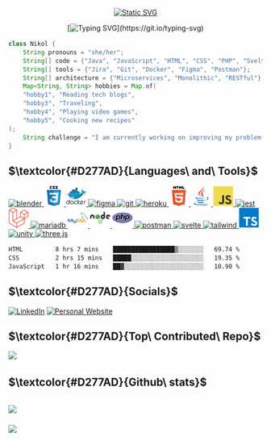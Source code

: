 
<div align="center">

  <!-- Static First Line as an SVG -->
  [![Static SVG](https://readme-typing-svg.demolab.com?font=Lobster&size=40&duration=1&pause=100000&color=52AA56CD&background=C4FF3E00&multiline=true&width=435&lines=Nicole+Alexandrova)](https://git.io/typing-svg)

  <!-- Animated Second Line -->
  [![Typing SVG](https://readme-typing-svg.demolab.com?font=Lobster&size=30&duration=4600&pause=1000&color=D277AD9D&background=C4FF3E00&multiline=true&width=435&lines=___Software+engineer___)](https://git.io/typing-svg)

</div>

```java
class Nikol {
    String pronouns = "she/her";
    String[] code = {"Java", "JavaScript", "HTML", "CSS", "PHP", "Svelte"};
    String[] tools = {"Jira", "Git", "Docker", "Figma", "Postman"};
    String[] architecture = {"Microservices", "Monolithic", "RESTful"};
    Map<String, String> hobbies = Map.of(
    "hobby1", "Reading tech blogs",
    "hobby3", "Traveling",
    "hobby4", "Playing video games",
    "hobby5", "Cooking new recipes"
);
    String challenge = "I am currently working on improving my problem-solving skills on LeetCode!";
}
```



## $\textcolor{#D277AD}{Languages\ and\ Tools}$
<p align="left"> <a href="https://www.blender.org/" target="_blank" rel="noreferrer"> <img src="https://download.blender.org/branding/community/blender_community_badge_white.svg" alt="blender" width="40" height="40"/> </a> <a href="https://www.w3schools.com/css/" target="_blank" rel="noreferrer"> <img src="https://raw.githubusercontent.com/devicons/devicon/master/icons/css3/css3-original-wordmark.svg" alt="css3" width="40" height="40"/> </a> <a href="https://www.docker.com/" target="_blank" rel="noreferrer"> <img src="https://raw.githubusercontent.com/devicons/devicon/master/icons/docker/docker-original-wordmark.svg" alt="docker" width="40" height="40"/> </a> <a href="https://www.figma.com/" target="_blank" rel="noreferrer"> <img src="https://www.vectorlogo.zone/logos/figma/figma-icon.svg" alt="figma" width="40" height="40"/> </a> <a href="https://git-scm.com/" target="_blank" rel="noreferrer"> <img src="https://www.vectorlogo.zone/logos/git-scm/git-scm-icon.svg" alt="git" width="40" height="40"/> </a> <a href="https://heroku.com" target="_blank" rel="noreferrer"> <img src="https://www.vectorlogo.zone/logos/heroku/heroku-icon.svg" alt="heroku" width="40" height="40"/> </a> <a href="https://www.w3.org/html/" target="_blank" rel="noreferrer"> <img src="https://raw.githubusercontent.com/devicons/devicon/master/icons/html5/html5-original-wordmark.svg" alt="html5" width="40" height="40"/> </a> <a href="https://www.java.com" target="_blank" rel="noreferrer"> <img src="https://raw.githubusercontent.com/devicons/devicon/master/icons/java/java-original.svg" alt="java" width="40" height="40"/> </a> <a href="https://developer.mozilla.org/en-US/docs/Web/JavaScript" target="_blank" rel="noreferrer"> <img src="https://raw.githubusercontent.com/devicons/devicon/master/icons/javascript/javascript-original.svg" alt="javascript" width="40" height="40"/> </a> <a href="https://jestjs.io" target="_blank" rel="noreferrer"> <img src="https://www.vectorlogo.zone/logos/jestjsio/jestjsio-icon.svg" alt="jest" width="40" height="40"/> </a> <a href="https://laravel.com/" target="_blank" rel="noreferrer">
  <img src="https://raw.githubusercontent.com/devicons/devicon/master/icons/laravel/laravel-original.svg" alt="laravel" width="40" height="40"/>
</a> <a href="https://mariadb.org/" target="_blank" rel="noreferrer"> <img src="https://www.vectorlogo.zone/logos/mariadb/mariadb-icon.svg" alt="mariadb" width="40" height="40"/> </a> <a href="https://www.mysql.com/" target="_blank" rel="noreferrer"> <img src="https://raw.githubusercontent.com/devicons/devicon/master/icons/mysql/mysql-original-wordmark.svg" alt="mysql" width="40" height="40"/> </a> <a href="https://nodejs.org" target="_blank" rel="noreferrer"> <img src="https://raw.githubusercontent.com/devicons/devicon/master/icons/nodejs/nodejs-original-wordmark.svg" alt="nodejs" width="40" height="40"/> </a> <a href="https://www.php.net" target="_blank" rel="noreferrer"> <img src="https://raw.githubusercontent.com/devicons/devicon/master/icons/php/php-original.svg" alt="php" width="40" height="40"/> </a> <a href="https://postman.com" target="_blank" rel="noreferrer"> <img src="https://www.vectorlogo.zone/logos/getpostman/getpostman-icon.svg" alt="postman" width="40" height="40"/> </a> <a href="https://svelte.dev" target="_blank" rel="noreferrer"> <img src="https://upload.wikimedia.org/wikipedia/commons/1/1b/Svelte_Logo.svg" alt="svelte" width="40" height="40"/> </a> <a href="https://tailwindcss.com/" target="_blank" rel="noreferrer"> <img src="https://www.vectorlogo.zone/logos/tailwindcss/tailwindcss-icon.svg" alt="tailwind" width="40" height="40"/> </a> <a href="https://www.typescriptlang.org/" target="_blank" rel="noreferrer"> <img src="https://raw.githubusercontent.com/devicons/devicon/master/icons/typescript/typescript-original.svg" alt="typescript" width="40" height="40"/> </a> <a href="https://unity.com/" target="_blank" rel="noreferrer"> <img src="https://www.vectorlogo.zone/logos/unity3d/unity3d-icon.svg" alt="unity" width="40" height="40"/> </a>  <a href="https://threejs.org/" target="_blank" rel="noreferrer"> 
    <img src="https://threejs.org/files/favicon.ico" alt="three.js" width="40" height="40" /> 
  </a></p>

<!--START_SECTION:waka-->

```txt
HTML         8 hrs 7 mins    █████████████████▒░░░░░░░   69.74 %
CSS          2 hrs 15 mins   █████░░░░░░░░░░░░░░░░░░░░   19.35 %
JavaScript   1 hr 16 mins    ██▓░░░░░░░░░░░░░░░░░░░░░░   10.90 %
```

<!--END_SECTION:waka-->

## $\textcolor{#D277AD}{Socials}$
[![LinkedIn](https://img.shields.io/badge/LinkedIn-%230077B5.svg?logo=linkedin&logoColor=white)](https://www.linkedin.com/in/nicole-alexandrova-5532992a0/)
[![Personal Website](https://img.shields.io/badge/Visit%20My%20Website-Click%20Here-0078D4?style=flat-square&logo=github)](https://nikolalexandrova.github.io/PersonalWebsite/)

## $\textcolor{#D277AD}{Top\ Contributed\ Repo}$
![](https://github-contributor-stats.vercel.app/api?username=NikolAlexandrova&limit=5&theme=shadow_green&combine_all_yearly_contributions=true)     


## $\textcolor{#D277AD}{Github\ stats}$
![](https://github-readme-stats.vercel.app/api/top-langs/?username=NikolAlexandrova&theme=shadow_green&hide_border=false&include_all_commits=false&count_private=false&layout=compact)
---
[![](https://visitcount.itsvg.in/api?id=NikolAlexandrova&icon=7&color=5)](https://visitcount.itsvg.in)

